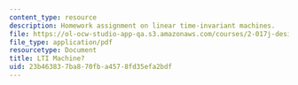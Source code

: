 ```yaml
---
content_type: resource
description: Homework assignment on linear time-invariant machines.
file: https://ol-ocw-studio-app-qa.s3.amazonaws.com/courses/2-017j-design-of-electromechanical-robotic-systems-fall-2009/23b463837ba870fba4578fd35efa2bdf_MIT2_017JF09_p05.pdf
file_type: application/pdf
resourcetype: Document
title: LTI Machine?
uid: 23b46383-7ba8-70fb-a457-8fd35efa2bdf
---
```


